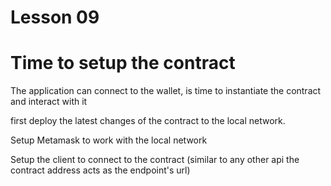 # Lesson 09

# Time to setup the contract

The application can connect to the wallet, is time to instantiate the contract and interact with it

first deploy the latest changes of the contract to the local network.

Setup Metamask to work with the local network

Setup the client to connect to the contract (similar to any other api the contract address acts as the endpoint's url)
